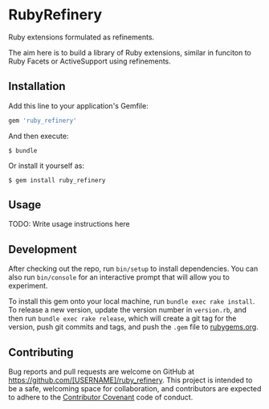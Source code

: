 # RubyRefinery

Ruby extensions formulated as refinements.

The aim here is to build a library of Ruby extensions, similar in funciton to Ruby Facets or ActiveSupport using refinements.

## Installation

Add this line to your application's Gemfile:

```ruby
gem 'ruby_refinery'
```

And then execute:

    $ bundle

Or install it yourself as:

    $ gem install ruby_refinery

## Usage

TODO: Write usage instructions here

## Development

After checking out the repo, run `bin/setup` to install dependencies. You can
also run `bin/console` for an interactive prompt that will allow you to
experiment.

To install this gem onto your local machine, run `bundle exec rake install`. To
release a new version, update the version number in `version.rb`, and then run
`bundle exec rake release`, which will create a git tag for the version, push
git commits and tags, and push the `.gem` file to
[rubygems.org](https://rubygems.org).

## Contributing

Bug reports and pull requests are welcome on GitHub at
https://github.com/[USERNAME]/ruby_refinery. This project is intended to be a
safe, welcoming space for collaboration, and contributors are expected to
adhere to the [Contributor Covenant](contributor-covenant.org) code of conduct.
